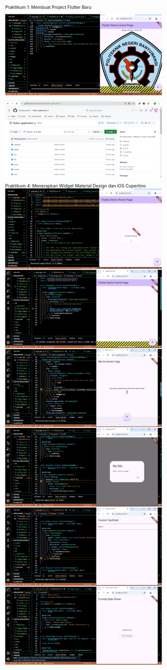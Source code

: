 Praktikum 1: Membuat Project Flutter Baru

![Menerapkan Widget Dasar](images/1.png)

![Praktikum 2 Git Hub](images/6.png)

Praktikum 4: Menerapkan Widget Material Design dan iOS Cupertino
![Langkah 1: Cupertino Button dan Loading Bar](images/2.png)
![Langkah 2: Floating Action Button (FAB)](images/3.png)
![Langkah 3: Scaffold Widget](images/4.png)
![Langkah 4: Dialog Widget](images/5.png)
![Langkah 5: Input dan Selection Widget](image.png)
![Langkah 6: Date and Time Pickers](image-2.png)
